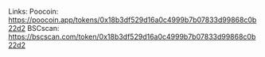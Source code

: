 Links:
Poocoin:
https://poocoin.app/tokens/0x18b3df529d16a0c4999b7b07833d99868c0b22d2
BSCscan:
https://bscscan.com/token/0x18b3df529d16a0c4999b7b07833d99868c0b22d2
